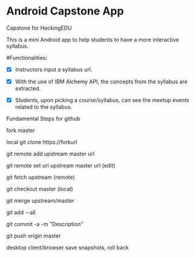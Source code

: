 # Android Capstone App
Capstone for HackingEDU

This is a mini Android app to help students to have a more interactive syllabus.

#Functionalities:

* [x] Instructors input a syllabus url.
* [x] With the use of IBM Alchemy API, the concepts from the syllabus are extracted.
* [x] Students, upon picking a course/syllabus, can see the meetup events related to the syllabus.


Fundamental Steps for github

fork master

local git clone https://forkurl

git remote add upstream master url

git remote set url upstream master url (edit)

git fetch upstream (remote)

git checkout master (local)

git merge upstream/master

git add --all

git commit -a -m "Description"

git push origin master

desktop client/browser save snapshots, roll back
